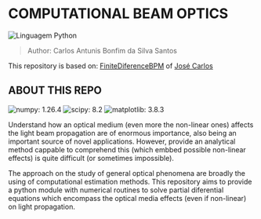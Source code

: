 # COMPUTATIONAL BEAM OPTICS

![Linguagem Python](https://img.shields.io/badge/Linguagem%20Python-3572A5?style=plastic)


> Author: Carlos Antunis Bonfim da Silva Santos

This repository is based on: [FiniteDiferenceBPM](https://github.com/Windier/FiniteDifferenceBPM) of [José Carlos](https://github.com/Windier)

## ABOUT THIS REPO

![numpy: 1.26.4](https://img.shields.io/badge/numpy-1.26.4-green?style=plastic)
![scipy: 8.2](https://img.shields.io/badge/scipy-8.2-green?style=plastic)
![matplotlib: 3.8.3](https://img.shields.io/badge/matplotlib-3.8.3-green?style=plastic)

Understand how an optical medium (even more the non-linear ones) affects the light beam propagation are of enormous importance, also being an important source of novel applications. However, provide an analytical method cappable to comprehend this (which embbed possible non-linear effects) is quite difficult (or sometimes impossible). 

The approach on the study of general optical phenomena are broadly the using of computational estimation methods. This repository aims to provide a python module with numerical routines to solve partial diferential equations which encompass the optical media effects (even if non-linear) on light propagation.